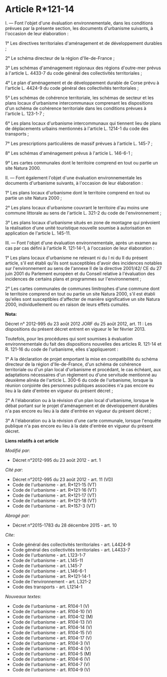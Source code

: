 # Article R*121-14

I. ― Font l'objet d'une évaluation environnementale, dans les conditions prévues par la présente section, les documents
d'urbanisme suivants, à l'occasion de leur élaboration : 

1° Les directives territoriales d'aménagement et de développement durables ; 

2° Le schéma directeur de la région d'Ile-de-France ; 

3° Les schémas d'aménagement régionaux des régions d'outre-mer prévus à l'article L. 4433-7 du code général des collectivités
territoriales ; 

4° Le plan d'aménagement et de développement durable de Corse prévu à l'article L. 4424-9 du code général des collectivités
territoriales ; 

5° Les schémas de cohérence territoriale, les schémas de secteur et les plans locaux d'urbanisme intercommunaux comprenant
les dispositions d'un schéma de cohérence territoriale dans les conditions prévues à l'article L. 123-1-7 ; 

6° Les plans locaux d'urbanisme intercommunaux qui tiennent lieu de plans de déplacements urbains mentionnés à l'article L.
1214-1 du code des transports ; 

7° Les prescriptions particulières de massif prévues à l'article L. 145-7 ; 

8° Les schémas d'aménagement prévus à l'article L. 146-6-1 ; 

9° Les cartes communales dont le territoire comprend en tout ou partie un site Natura 2000. 

II. ― Font également l'objet d'une évaluation environnementale les documents d'urbanisme suivants, à l'occasion de leur
élaboration : 

1° Les plans locaux d'urbanisme dont le territoire comprend en tout ou partie un site Natura 2000 ; 

2° Les plans locaux d'urbanisme couvrant le territoire d'au moins une commune littorale au sens de l'article L. 321-2 du code
de l'environnement ; 

3° Les plans locaux d'urbanisme situés en zone de montagne qui prévoient la réalisation d'une unité touristique nouvelle
soumise à autorisation en application de l'article L. 145-11. 

III. ― Font l'objet d'une évaluation environnementale, après un examen au cas par cas défini à l'article R. 121-14-1, à
l'occasion de leur élaboration : 

1° Les plans locaux d'urbanisme ne relevant ni du I ni du II du présent article, s'il est établi qu'ils sont susceptibles
d'avoir des incidences notables sur l'environnement au sens de l'annexe II de la directive 2001/42/ CE du 27 juin 2001 du
Parlement européen et du Conseil relative à l'évaluation des incidences de certains plans et programmes sur
l'environnement ; 

2° Les cartes communales de communes limitrophes d'une commune dont le territoire comprend en tout ou partie un site Natura
2000, s'il est établi qu'elles sont susceptibles d'affecter de manière significative un site Natura 2000, individuellement ou
en raison de leurs effets cumulés.

**Nota:**

Décret n° 2012-995 du 23 août 2012 JORF du 25 août 2012, art. 11 : Les dispositions du présent décret entrent en vigueur le
1er février 2013.

Toutefois, pour les procédures qui sont soumises à évaluation environnementale du fait des dispositions nouvelles des
articles R. 121-14 et R. 121-16 du code de l'urbanisme, elles s'appliqueront :

1° A la déclaration de projet emportant la mise en compatibilité du schéma directeur de la région d'Ile-de-France, d'un
schéma de cohérence territoriale ou d'un plan local d'urbanisme et procédant, le cas échéant, aux adaptations nécessaires
d'un règlement ou d'une servitude mentionné au deuxième alinéa de l'article L. 300-6 du code de l'urbanisme, lorsque la
réunion conjointe des personnes publiques associées n'a pas encore eu lieu à la date d'entrée en vigueur du présent décret ;

2° A l'élaboration ou à la révision d'un plan local d'urbanisme, lorsque le débat portant sur le projet d'aménagement et de
développement durables n'a pas encore eu lieu à la date d'entrée en vigueur du présent décret ;

3° A l'élaboration ou à la révision d'une carte communale, lorsque l'enquête publique n'a pas encore eu lieu à la date
d'entrée en vigueur du présent décret.

**Liens relatifs à cet article**

_Modifié par_:

  - Décret n°2012-995 du 23 août 2012 - art. 1

_Cité par_:

  - Décret n°2012-995 du 23 août 2012 - art. 11 (VD)
  - Code de l'urbanisme - art. R*121-15 (VT)
  - Code de l'urbanisme - art. R*121-16 (VT)
  - Code de l'urbanisme - art. R*121-17 (VT)
  - Code de l'urbanisme - art. R*121-18 (VT)
  - Code de l'urbanisme - art. R*157-3 (VT)

_Abrogé par_:

  - Décret n°2015-1783 du 28 décembre 2015 - art. 10

_Cite_:

  - Code général des collectivités territoriales - art. L4424-9
  - Code général des collectivités territoriales - art. L4433-7
  - Code de l'urbanisme - art. L123-1-7
  - Code de l'urbanisme - art. L145-11
  - Code de l'urbanisme - art. L145-7
  - Code de l'urbanisme - art. L146-6-1
  - Code de l'urbanisme - art. R*121-14-1
  - Code de l'environnement - art. L321-2
  - Code des transports - art. L1214-1

_Nouveaux textes_:

  - Code de l'urbanisme - art. R104-1 (V)
  - Code de l'urbanisme - art. R104-10 (V)
  - Code de l'urbanisme - art. R104-12 (M)
  - Code de l'urbanisme - art. R104-13 (V)
  - Code de l'urbanisme - art. R104-14 (V)
  - Code de l'urbanisme - art. R104-15 (V)
  - Code de l'urbanisme - art. R104-17 (V)
  - Code de l'urbanisme - art. R104-3 (V)
  - Code de l'urbanisme - art. R104-4 (V)
  - Code de l'urbanisme - art. R104-5 (M)
  - Code de l'urbanisme - art. R104-6 (V)
  - Code de l'urbanisme - art. R104-7 (V)
  - Code de l'urbanisme - art. R104-9 (V)

